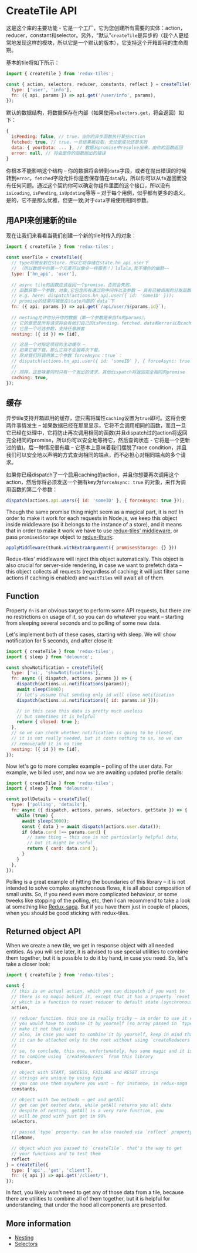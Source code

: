 # CreateTile API

这是这个库的主要功能 - 它是一个工厂，它为您创建所有需要的实体：action，reducer，constant和selector。另外，“默认”`createTile`是异步的（我个人更经常地发现这样的模块，所以它是一个默认的版本），它支持这个开箱即用的生命周期。

基本的tile将如下所示：
```javascript
import { createTile } from 'redux-tiles';

const { action, selectors, reducer, constants, reflect } = createTile({
  type: ['user', 'info'],
  fn: ({ api, params }) => api.get('/user/info', params),
});
```

默认的数据结构，将数据保存在内部（如果使用`selectors.get`，将会返回）如下：
```javascript
{
  isPending: false, // true，当你的异步函数执行某些action
  fetched: true, // true，一旦结果被拉取，无论是成功还是失败
  data: { yourData: ... }, // 数据从promise中resolve出来，由你的函数返回
  error: null, // 将会是你的函数抛出的错误
}
```

你根本不能影响这个结构 – 你的数据将会转到`data`字段，或者在抛出错误的时候转到`error`。`fetched`字段允许你是否保存值在`data`内，所以你可以从`fn`返回而没有任何问题。通过这个契约你可以确定你组件里面的这个接口，所以没有 `isLoading`, `isPending`, `isUpdating`等等 – 对于每个用例，似乎都有更多的语义。是的，它不是那么优雅，但更一致;对于`data`字段使用相同参数。

## 用API来创建新的tile

现在让我们来看看当我们创建一个新的tile时传入的对象：

```javascript
import { createTile } from 'redux-tiles';

const userTile = createTile({
  // type将被反射在store，所以它将存储在state.hn_api.user下
  // （所以数组中的第一个元素可以像伞一样服务！）lalala,我不懂你的幽默~~
  type: ['hn_api', 'user'],
  
  // async tile的函数应该返回一个promise，否则会失败。
  // 函数获取一个参数，对象,它包含所有通过的中间件以及参数 – 具有已被调用的分发函数的对象
  // e.g. here: dispatch(actions.hn_api.user({ id: 'someID' }));
  // promise的结果将被放在state内部的`data`下
  fn: ({ api, params }) => api.get(`/api/user/${params.id}`),
  
  // nesting允许你分开你的数据（第一个参数是来自fn的params）。
  // 它的意思是所有请求将会有他们自己的isPending，fetched，data和error以及caching
  // 它是一个可选参数，支持任意嵌套
  nesting: ({ id }) => [id],

  // 这是一个对指定项目的主动缓存 – 
  // 如果它被下载，那么它将不会被再次下载，
  // 除非我们将调用第二个参数`forceAsync：true`：
  // dispatch(actions.hn_api.user({ id: 'someID' }, { forceAsync: true }));
  //
  // 同样，这意味着同时只有一个发出的请求，其他dispatch将返回完全相同的promise
  caching: true,
});
```

## 缓存

异步tile支持开箱即用的缓存，您只需将属性`caching`设置为`true`即可。这将会使两件事情发生 – 如果数据已经在那里显示，它将不会调用相同的函数，而且一旦它已经在处理中，它将防止再次调用相同的函数(并且dispatch过的action将返回完全相同的promise，所以你可以安全地等待它，然后查询状态 - 它将是一个更新过的值)。后一种情况很有趣 – 它基本上意味着我们摆脱了race condition，并且我们可以安全地以声明的方式查询相同的端点，而不必担心对相同端点的多个请求。

如果你已经dispatch了一个启用caching的action，并且你想要再次调用这个action，然后你将必须发送一个拥有key为`forceAsync: true` 的对象，来作为调用函数的第二个参数：
```js
dispatch(actions.api.users({ id: 'someID' }, { forceAsync: true }));
```

Though the same promise thing might seem as a magical part, it is not! In order to make it work for each requests in Node.js, we keep this object inside middleware (so it belongs to the instance of a store), and it means that in order to make it work we have to use [redux-tiles' middleware](./createMiddleware.md), or pass `promisesStorage` object to [redux-thunk](https://github.com/gaearon/redux-thunk):
```js
applyMiddleware(thunk.withExtraArgument({ promisesStorage: {} }))
```

Redux-tiles' middleware will inject this object automatically. This object is also crucial for server-side rendering, in case we want to prefetch data – this object collects all requests (regardless of caching; it will just filter same actions if caching is enabled) and `waitTiles` will await all of them.

## Function

Property `fn` is an obvious target to perform some API requests, but there are no restrictions on usage of it, so you can do whatever you want – starting from sleeping several seconds and to polling of some new data.

Let's implement both of these cases, starting with sleep. We will show notification for 5 seconds, and after close it:
```javascript
import { createTile } from 'redux-tiles';
import { sleep } from 'delounce';

const showNotification = createTile({
  type: ['ui', 'showNotifications'],
  fn: async ({ dispatch, actions, params }) => {
    dispatch(actions.ui.notifications(params));
    await sleep(5000);
    // let's assume that sending only id will close notification
    dispatch(actions.ui.notifications({ id: params.id }));

    // in this case this data is pretty much useless
    // but sometimes it is helpful
    return { closed: true };
  },
  // so we can check whether notification is going to be closed,
  // it is not really needed, but it costs nothing to us, so we can
  // remove/add it in no time
  nesting: ({ id }) => [id],
});
```

Now let's go to more complex example – polling of the user data. For example, we billed user, and now we are awaiting updated profile details:
```javascript
import { createTile } from 'redux-tiles';
import { sleep } from 'delounce';

const pollDetails = createTile({
  type: ['polling', 'details'],
  fn: async ({ dispatch, actions, params, selectors, getState }) => {
    while (true) {
      await sleep(3000);
      const { data } = await dispatch(actions.user.data());
      if (data.card !== params.card) {
        // same thing – this one is not particularly helpful data,
        // but it might be useful
        return { card: data.card };
      }
    }
  },
});
```

Polling is a great example of hitting the boundaries of this library – it is not intended to solve complex asynchronous flows, it is all about composition of small units. So, if you need even more complicated behaviour, or some tweeks like stopping of the polling, etc, then I can recommend to take a look at something like [Redux-saga](https://github.com/redux-saga/redux-saga).
But if you have them just in couple of places, when you should be good sticking with redux-tiles.

## Returned object API

When we create a new tile, we get in response object with all needed entities. As you will see later, it is advised to use special utilities to combine them together, but it is possible to do it by hand, in case you need. So, let's take a closer look:

```javascript
import { createTile } from 'redux-tiles';

const {
  // this is an actual action, which you can dispatch if you want to
  // there is no magic behind it, except that it has a property `reset`,
  // which is a function to reset reducer to default state (synchronously)
  action,

  // reducer function. this one is really tricky – in order to use it correctly,
  // you would have to combine it by yourself (so array passed in `type` will
  // make it not that easy)
  // also, in case you want to combine it by yourself, keep in mind that
  // it can be attached only to the root without using `createReducers`
  //
  // so, to conclude, this one, unfortunately, has some magic and it is better
  // to combine using `createReducers` from this library
  reducer,

  // object with START, SUCCESS, FAILURE and RESET strings
  // strings are unique by using type
  // you can use them anywhere you want – for instance, in redux-saga
  constants,

  // object with two methods – get and getAll
  // get can get nested data, while getAll returns you all data
  // despite of nesting. getAll is a very rare function, you
  // will be good with just get in 99%
  selectors,

  // passed `type` property. can be also reached via `reflect` property
  tileName,

  // object which you passed to `createTile`. that's the way to get
  // your functions and to test them
  reflect
} = createTile({
  type: ['api', 'get', 'client'],
  fn: ({ api }) => api.get('/client/'),
});
```

In fact, you likely won't need to get any of those data from a tile, because there are utilities to combine all of them together, but it is helpful for understanding, that under the hood all components are presented.

## More information

* [Nesting](../advanced/nesting.md)
* [Selectors](../advanced/selectors.md)
